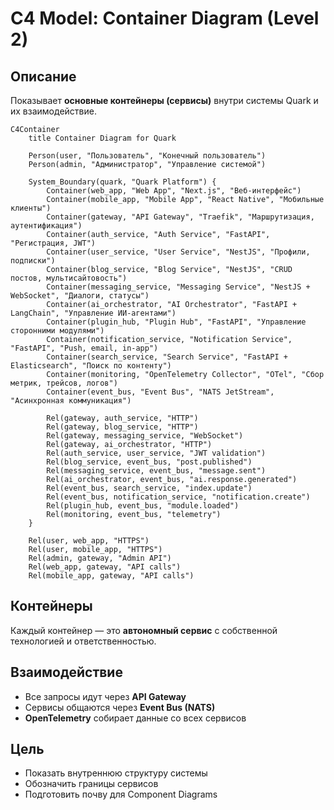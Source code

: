 ﻿# C4 Model: Container Diagram (Level 2)

## Описание
Показывает **основные контейнеры (сервисы)** внутри системы Quark и их взаимодействие.

```mermaid
C4Container
    title Container Diagram for Quark

    Person(user, "Пользователь", "Конечный пользователь")
    Person(admin, "Администратор", "Управление системой")

    System_Boundary(quark, "Quark Platform") {
        Container(web_app, "Web App", "Next.js", "Веб-интерфейс")
        Container(mobile_app, "Mobile App", "React Native", "Мобильные клиенты")
        Container(gateway, "API Gateway", "Traefik", "Маршрутизация, аутентификация")
        Container(auth_service, "Auth Service", "FastAPI", "Регистрация, JWT")
        Container(user_service, "User Service", "NestJS", "Профили, подписки")
        Container(blog_service, "Blog Service", "NestJS", "CRUD постов, мультисайтовость")
        Container(messaging_service, "Messaging Service", "NestJS + WebSocket", "Диалоги, статусы")
        Container(ai_orchestrator, "AI Orchestrator", "FastAPI + LangChain", "Управление ИИ-агентами")
        Container(plugin_hub, "Plugin Hub", "FastAPI", "Управление сторонними модулями")
        Container(notification_service, "Notification Service", "FastAPI", "Push, email, in-app")
        Container(search_service, "Search Service", "FastAPI + Elasticsearch", "Поиск по контенту")
        Container(monitoring, "OpenTelemetry Collector", "OTel", "Сбор метрик, трейсов, логов")
        Container(event_bus, "Event Bus", "NATS JetStream", "Асинхронная коммуникация")

        Rel(gateway, auth_service, "HTTP")
        Rel(gateway, blog_service, "HTTP")
        Rel(gateway, messaging_service, "WebSocket")
        Rel(gateway, ai_orchestrator, "HTTP")
        Rel(auth_service, user_service, "JWT validation")
        Rel(blog_service, event_bus, "post.published")
        Rel(messaging_service, event_bus, "message.sent")
        Rel(ai_orchestrator, event_bus, "ai.response.generated")
        Rel(event_bus, search_service, "index.update")
        Rel(event_bus, notification_service, "notification.create")
        Rel(plugin_hub, event_bus, "module.loaded")
        Rel(monitoring, event_bus, "telemetry")
    }

    Rel(user, web_app, "HTTPS")
    Rel(user, mobile_app, "HTTPS")
    Rel(admin, gateway, "Admin API")
    Rel(web_app, gateway, "API calls")
    Rel(mobile_app, gateway, "API calls")
```

## Контейнеры
Каждый контейнер — это **автономный сервис** с собственной технологией и ответственностью.

## Взаимодействие
- Все запросы идут через **API Gateway**
- Сервисы общаются через **Event Bus (NATS)**
- **OpenTelemetry** собирает данные со всех сервисов

## Цель
- Показать внутреннюю структуру системы
- Обозначить границы сервисов
- Подготовить почву для Component Diagrams